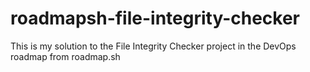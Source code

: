 # roadmapsh-file-integrity-checker
 This is my solution to the File Integrity Checker project in the DevOps roadmap from roadmap.sh
